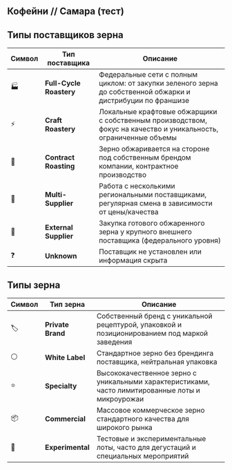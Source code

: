 ## Кофейни // Самара (тест)

<IndexSMRTest />

## Типы поставщиков зерна

| Символ | Тип поставщика | Описание |
|--------|----------------|----------|
| 🏭 | **Full-Cycle Roastery** | Федеральные сети с полным циклом: от закупки зеленого зерна до собственной обжарки и дистрибуции по франшизе |
| ⚡ | **Craft Roastery** | Локальные крафтовые обжарщики с собственным производством, фокус на качество и уникальность, ограниченные объемы |
| 🤝 | **Contract Roasting** | Зерно обжаривается на стороне под собственным брендом компании, контрактное производство |
| 🔄 | **Multi-Supplier** | Работа с несколькими региональными поставщиками, регулярная смена в зависимости от цены/качества |
| 🏪 | **External Supplier** | Закупка готового обжаренного зерна у крупного внешнего поставщика (федерального уровня) |
| ❓ | **Unknown** | Поставщик не установлен или информация скрыта |

## Типы зерна

| Символ | Тип зерна | Описание |
|--------|-----------|----------|
| 🏷️ | **Private Brand** | Собственный бренд с уникальной рецептурой, упаковкой и позиционированием под маркой заведения |
| ⚪ | **White Label** | Стандартное зерно без брендинга поставщика, нейтральная упаковка |
| ⭐ | **Specialty** | Высококачественное зерно с уникальными характеристиками, часто лимитированные лоты и микроурожаи |
| 📦 | **Commercial** | Массовое коммерческое зерно стандартного качества для широкого рынка |
| 🧪 | **Experimental** | Тестовые и экспериментальные лоты, часто для дегустаций и специальных мероприятий |
